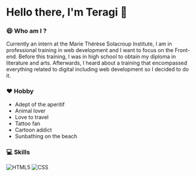 # Hello there, I'm Teragi 👋

<!--
**Teragi/Teragi** is a ✨ _special_ ✨ repository because its `README.md` (this file) appears on your GitHub profile.!-->

<h3>😄 Who am I ?</h3>

Currently an intern at the Marie Thérèse Solacroup Institute, I am in professional training in web development and I want to focus on the Front-end.
Before this training, I was in high school to obtain my diploma in literature and arts.
Afterwards, I heard about a training that encompassed everything related to digital including web development so I decided to do it.

<h3>❤️ Hobby</h3>


- Adept of the aperitif
- Animal lover
- Love to travel
- Tattoo fan
- Cartoon addict
- Sunbathing on the beach

<h3>💻 Skills</h3>

  ![HTML5](https://img.shields.io/badge/-HTML5-333333?style=flat&logo=HTML5)
  ![CSS](https://img.shields.io/badge/-CSS-333333?style=flat&logo=CSS3&logoColor=1572B6)

<br/>

